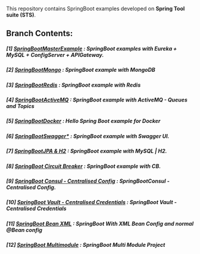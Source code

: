 This repository contains SpringBoot examples developed on **Spring Tool suite (STS)**.

## **Branch Contents:**

##### [1] [SpringBootMasterExample](https://github.com/rahulvaish/SpringBoot-Java/tree/SpringBootMasterClass) :  SpringBoot examples with Eureka + MySQL + ConfigServer + APIGateway. 
##### [2] [SpringBootMongo](https://github.com/rahulvaish/SpringBoot-Java/tree/SpringBootMongo) :  SpringBoot example with MongoDB
##### [3] [SpringBootRedis](https://github.com/rahulvaish/SpringBoot-Java/tree/SpringBootRedis) :  SpringBoot example with Redis
##### [4] [SpringBootActiveMQ](https://github.com/rahulvaish/ApacheActiveMQ) :  SpringBoot example with ActiveMQ - Queues and Topics
##### [5] [SpringBootDocker](https://github.com/rahulvaish/SpringBoot-Java/tree/SpringBootDocker) :  Hello Spring Boot example for Docker
##### [6] [SpringBootSwagger*](https://github.com/rahulvaish/SpringBoot-Java/tree/SpringBootSwagger) :  SpringBoot example with Swagger UI.
##### [7] [SpringBootJPA & H2](https://github.com/rahulvaish/SpringBoot-Java/tree/SpringBootJPA) :  SpringBoot example with MySQL | H2.
##### [8] [SpringBoot Circuit Breaker](https://github.com/rahulvaish/SpringBoot-Java/tree/SpringBootCircuitBreaker) : SpringBoot example with CB.
##### [9] [SpringBoot Consul - Centralised Config](https://github.com/rahulvaish/SpringBoot-Java/tree/SpringBootConsul) : SpringBootConsul - Centralised Config.
##### [10] [SpringBoot Vault - Centralised Credentials](https://github.com/rahulvaish/SpringBoot-Java/tree/SpringBootVault) : SpringBoot Vault - Centralised Credentials
##### [11] [SpringBoot Bean XML](https://github.com/rahulvaish/SpringBoot-Java/tree/SpringBootBeanConfig) : SpringBoot With XML Bean Config and normal @Bean config
##### [12] [SpringBoot Multimodule](https://github.com/rahulvaish/SpringBoot-Java/tree/SpringBootMultiModule) : SpringBoot Multi Module Project
